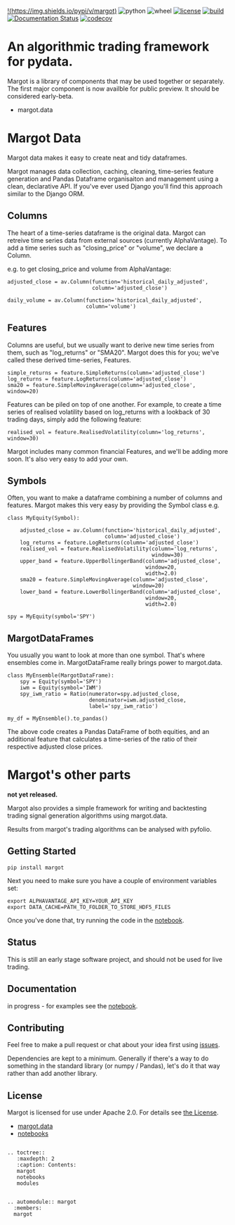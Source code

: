 [!(https://img.shields.io/pypi/v/margot)](https://pypi.org/project/margot/)
![python](https://img.shields.io/pypi/pyversions/margot)
![wheel](https://img.shields.io/pypi/wheel/margot)
[![license](https://img.shields.io/github/license/atkinson/margot)](https://github.com/atkinson/margot/blob/master/LICENSE)
[![build](https://img.shields.io/travis/com/atkinson/margot)](https://travis-ci.com/github/atkinson/margot)
[![Documentation Status](https://readthedocs.org/projects/margot/badge/?version=latest)](https://margot.readthedocs.io/en/latest/?badge=latest)
[![codecov](https://codecov.io/gh/atkinson/margot/branch/master/graph/badge.svg)](https://codecov.io/gh/atkinson/margot)

# An algorithmic trading framework for pydata.
Margot is a library of components that may be used together or separately. The first
major component is now availble for public preview. It should be considered early-beta.

- margot.data

# Margot Data
Margot data makes it easy to create neat and tidy dataframes.

Margot manages data collection, caching, cleaning, time-series feature generation and
Pandas Dataframe organisaiton and management using a clean, declarative API. If you've
ever used Django you'll find this approach similar to the Django ORM.

## Columns
The heart of a time-series dataframe is the original data. Margot can retreive time series
data from external sources (currently AlphaVantage). To add a time series such as
"closing_price" or "volume", we declare a Column.

e.g. to get closing_price and volume from AlphaVantage:

    adjusted_close = av.Column(function='historical_daily_adjusted', 
                               column='adjusted_close')

    daily_volume = av.Column(function='historical_daily_adjusted',
                             column='volume')

## Features
Columns are useful, but we usually want to derive new time series from them, such 
as "log_returns" or "SMA20". Margot does this for you; we've called these derived
time-series, Features.

    simple_returns = feature.SimpleReturns(column='adjusted_close')
    log_returns = feature.LogReturns(column='adjusted_close')
    sma20 = feature.SimpleMovingAverage(column='adjusted_close', window=20)

Features can be piled on top of one another. For example, to create a time series of
realised volatility based on log_returns with a lookback of 30 trading days, simply
add the following feature:

    realised_vol = feature.RealisedVolatility(column='log_returns', window=30)

Margot includes many common financial Features, and we'll be adding more soon. It's 
also very easy to add your own.


## Symbols
Often, you want to make a dataframe combining a number of columns and features.
Margot makes this very easy by providing the Symbol class e.g.

    class MyEquity(Symbol):

        adjusted_close = av.Column(function='historical_daily_adjusted', 
                                   column='adjusted_close')
        log_returns = feature.LogReturns(column='adjusted_close')
        realised_vol = feature.RealisedVolatility(column='log_returns', 
                                                  window=30)
        upper_band = feature.UpperBollingerBand(column='adjusted_close', 
                                                window=20, 
                                                width=2.0)
        sma20 = feature.SimpleMovingAverage(column='adjusted_close', 
                                            window=20)
        lower_band = feature.LowerBollingerBand(column='adjusted_close', 
                                                window=20, 
                                                width=2.0)

    spy = MyEquity(symbol='SPY')

## MargotDataFrames
You usually you want to look at more than one symbol. That's where
ensembles come in. MargotDataFrame really brings power to margot.data.

    class MyEnsemble(MargotDataFrame):
        spy = Equity(symbol='SPY')
        iwm = Equity(symbol='IWM')
        spy_iwm_ratio = Ratio(numerator=spy.adjusted_close, 
                              denominator=iwm.adjusted_close,
                              label='spy_iwm_ratio')

    my_df = MyEnsemble().to_pandas() 

The above code creates a Pandas DataFrame of both equities, and an additional
feature that calculates a time-series of the ratio of their respective
adjusted close prices.

# Margot's other parts
**not yet released.**

Margot also provides a simple framework for writing and backtesting trading
signal generation algorithms using margot.data.

Results from margot's trading algorithms can be analysed with pyfolio.

## Getting Started

    pip install margot

Next you need to make sure you have a couple of environment variables set:

    export ALPHAVANTAGE_API_KEY=YOUR_API_KEY
    export DATA_CACHE=PATH_TO_FOLDER_TO_STORE_HDF5_FILES

Once you've done that, try running the code in the [notebook](https://github.com/atkinson/margot/blob/master/notebooks/margot.ipynb).

## Status
This is still an early stage software project, and should not be used for live trading.

## Documentation

in progress - for examples see the [notebook](https://github.com/atkinson/margot/blob/master/notebooks/margot.ipynb).

## Contributing

Feel free to make a pull request or chat about your idea first using [issues](https://github.com/atkinson/margot/issues).

Dependencies are kept to a minimum. Generally if there's a way to do something in the standard library (or numpy / Pandas), let's do it that way rather than add another library. 

## License
Margot is licensed for use under Apache 2.0. For details see [the License](https://github.com/atkinson/margot/blob/master/LICENSE).


* [margot.data](margot.data.rst)
* [notebooks](notebooks.md)
  
```eval_rst

.. toctree::
   :maxdepth: 2
   :caption: Contents:
   margot
   notebooks
   modules


.. automodule:: margot
  :members:
  margot

```